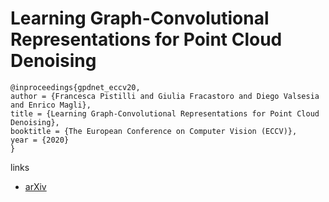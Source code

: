 # Learning Graph-Convolutional Representations for Point Cloud Denoising

```
@inproceedings{gpdnet_eccv20,
author = {Francesca Pistilli and Giulia Fracastoro and Diego Valsesia and Enrico Magli},
title = {Learning Graph-Convolutional Representations for Point Cloud Denoising},
booktitle = {The European Conference on Computer Vision (ECCV)},
year = {2020}
}
```

links
- [arXiv](https://arxiv.org/abs/2007.02578)
